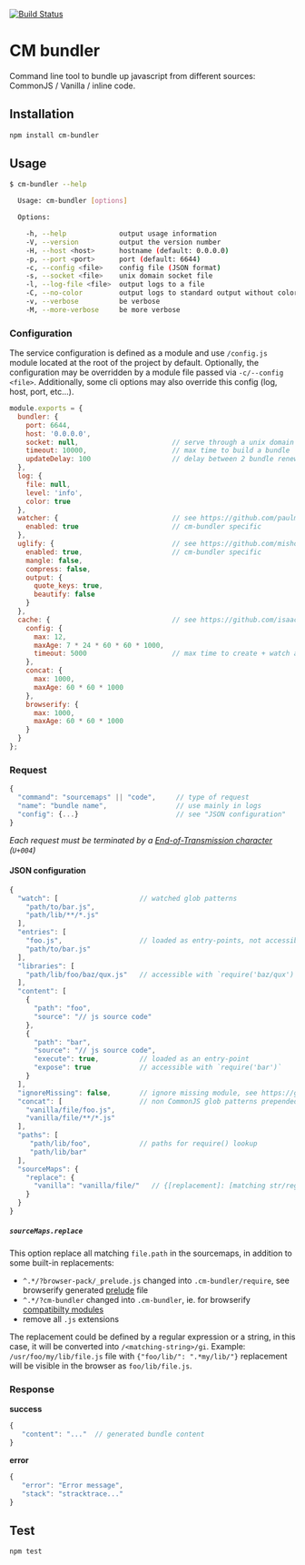 [![Build Status](https://travis-ci.org/cargomedia/cm-bundler.svg?branch=master)][travis]

CM bundler
==========

Command line tool to bundle up javascript from different sources: CommonJS / Vanilla / inline code.


Installation
------------

```bash
npm install cm-bundler
```

Usage
-----

```bash
$ cm-bundler --help

  Usage: cm-bundler [options]

  Options:

    -h, --help             output usage information
    -V, --version          output the version number
    -H, --host <host>      hostname (default: 0.0.0.0)
    -p, --port <port>      port (default: 6644)
    -c, --config <file>    config file (JSON format)
    -s, --socket <file>    unix domain socket file
    -l, --log-file <file>  output logs to a file
    -C, --no-color         output logs to standard output without colors
    -v, --verbose          be verbose
    -M, --more-verbose     be more verbose
```


### Configuration

The service configuration is defined as a module and use `/config.js` module located at the root of the project by default.
Optionally, the configuration may be overridden by a module file passed via `-c/--config <file>`.
Additionally, some cli options may also override this config (log, host, port, etc...).

```js
module.exports = {
  bundler: {
    port: 6644,
    host: '0.0.0.0',
    socket: null,                       // serve through a unix domain socket (host:port ignored)
    timeout: 10000,                     // max time to build a bundle
    updateDelay: 100                    // delay between 2 bundle renew due to file changes (only if watcher is enabled)
  },
  log: {
    file: null,
    level: 'info',
    color: true
  },
  watcher: {                            // see https://github.com/paulmillr/chokidar#persistence
    enabled: true                       // cm-bundler specific
  },
  uglify: {                             // see https://github.com/mishoo/UglifyJS2#api-reference
    enabled: true,                      // cm-bundler specific
    mangle: false,
    compress: false,
    output: {
      quote_keys: true,
      beautify: false
    }
  },
  cache: {                              // see https://github.com/isaacs/node-lru-cache
    config: {
      max: 12,
      maxAge: 7 * 24 * 60 * 60 * 1000,
      timeout: 5000                     // max time to create + watch a config
    },
    concat: {
      max: 1000,
      maxAge: 60 * 60 * 1000
    },
    browserify: {
      max: 1000,
      maxAge: 60 * 60 * 1000
    }
  }
};
```

### Request

```js
{
  "command": "sourcemaps" || "code",     // type of request
  "name": "bundle name",                 // use mainly in logs
  "config": {...}                        // see "JSON configuration"
}
```

_Each request must be terminated by a [End-of-Transmission character][eot] (`U+004`)_

#### JSON configuration

```js
{
  "watch": [                    // watched glob patterns
    "path/to/bar.js",
    "path/lib/**/*.js"
  ],
  "entries": [
    "foo.js",                   // loaded as entry-points, not accessible from the global scope    
    "path/to/bar.js"
  ],
  "libraries": [         
    "path/lib/foo/baz/qux.js"   // accessible with `require('baz/qux')` (see "paths")
  ],
  "content": [
    {
      "path": "foo",           
      "source": "// js source code"
    },
    {
      "path": "bar", 
      "source": "// js source code",
      "execute": true,          // loaded as an entry-point 
      "expose": true            // accessible with `require('bar')`
    }
  ],
  "ignoreMissing": false,       // ignore missing module, see https://github.com/substack/module-deps#var-d--mdepsopts
  "concat": [                   // non CommonJS glob patterns prepended to the bundle
    "vanilla/file/foo.js",
    "vanilla/file/**/*.js"
  ],
  "paths": [
     "path/lib/foo",            // paths for require() lookup
     "path/lib/bar"
  ],
  "sourceMaps": {
    "replace": {
      "vanilla": "vanilla/file/"   // {[replacement]: [matching str/regex]} replace source paths in the sourcemaps 
    }
  }
}
```

##### `sourceMaps.replace`

This option replace all matching `file.path` in the sourcemaps, in addition to some built-in replacements:
- `^.*/?browser-pack/_prelude.js` changed into `.cm-bundler/require`, see browserify generated [prelude][b-prelude] file
- `^.*/?cm-bundler` changed into `.cm-bundler`, ie. for browserify [compatibilty modules][b-compat]
- remove all `.js` extensions


The replacement could be defined by a regular expression or a string, in this case, it will be converted into `/<matching-string>/gi`.
Example: `/usr/foo/my/lib/file.js` file with `{"foo/lib/": ".*my/lib/"}` replacement will be visible in the browser as `foo/lib/file.js`.


### Response

**success**
```js
{
   "content": "..."  // generated bundle content
}
```

**error**
```js
{
   "error": "Error message",
   "stack": "stracktrace..."
}
```


Test
----

```bash
npm test
```


 [travis]: https://travis-ci.org/cargomedia/cm-bundler
 [b-prelude]: https://github.com/substack/browser-pack
 [b-compat]: https://github.com/substack/node-browserify#compatibility
 [eot]: https://en.wikipedia.org/wiki/End-of-Transmission_character
